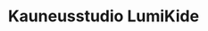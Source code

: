 ---
title: Kauneusstudio LumiKide
rentoutuminen: ye
ruka: ye
slug: https://www.lumikide.com/
products: Spa hoidot, Kosmetologipalvelut
update: 2021-12-19-14:05
image01: ../images/kauneusstudio-lumikide.webp
---